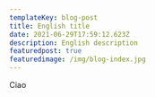 ```yaml
---
templateKey: blog-post
title: English title
date: 2021-06-29T17:59:12.623Z
description: English description
featuredpost: true
featuredimage: /img/blog-index.jpg
---
```

Ciao